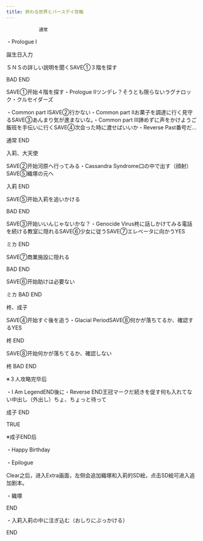 ```yaml
---
title: 終わる世界とバースデイ攻略
---
```


                通常

・Prologue Ⅰ

誕生日入力

ＳＮＳの詳しい説明を聞くSAVE①３階を探す

BAD END

SAVE①开始４階を探す・Prologue Ⅱツンデレ？そうとも限らないラグナロック・クルセイダーズ

・Common part ⅠSAVE②行かない・Common part Ⅱお菓子を調達に行く見守るSAVE③あんまり気が進まないな。・Common part Ⅲ諦めずに声をかけようご飯班を手伝いに行くSAVE④次会った時に渡せばいいか・Reverse Past番号だ…

通常 END

入莉、大天使

SAVE②开始河原へ行ってみる・Cassandra Syndrome口の中で出す（顔射）SAVE⑤織塚の元へ

入莉 END

SAVE⑤开始入莉を追いかける

BAD END

SAVE③开始いいんじゃないかな？・Genocide Virus柊に話しかけてみる電話を続ける教室に隠れるSAVE⑥少女に従うSAVE⑦エレベータに向かうYES

ミカ END

SAVE⑦商業施設に隠れる

BAD END

SAVE⑥开始助けは必要ない

ミカ BAD END

柊、成子

SAVE④开始すぐ後を追う・Glacial PeriodSAVE⑧何かが落ちてるか、確認するYES

柊 END

SAVE⑧开始何かが落ちてるか、確認しない

柊 BAD END

※３人攻略完毕后

・I Am LegendEND後に・Reverse END王冠マークだ続きを促す何も入れてない中出し（外出し）ちょ、ちょっと待って

成子 END

TRUE

※成子END后

・Happy Birthday

・Epilogue

Clear之后，进入Extra画面，左侧会追加織塚和入莉的SD絵，点击SD絵可进入追加剧本。

・織塚

END

・入莉入莉の中に注ぎ込む（おしりにぶっかける）

END
              
